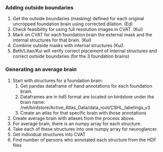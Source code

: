 ### Adding outside boundaries
1. Get the outside boundaries (masking) defined for each original uncropped foundation brain
using corrected dilation. (Ed)
1. Check feasibility for using full resolution images in CVAT. (Kui)
1. Mark on CVAT for each foundation brain the external mask and the internal structures for that brain. (Kui)
1. Combine outside masks with internal structures (Kui).
1. Beth/Litao/Kui will verify correct placement of internal structures and correct outside boundaries (for the 3 foundation brains)
### Generating an average brain
1. Start with structures for a foundation brain:
    1. Get pandas dataframe of hand annotations for each foundation brain.
    1. Dataframes are in hd5 format are located on birdstore under the brain name:
    /net/birdstore/Active_Atlas_Data/data_root/CSHL_labelings_v3
    1. Create an atlas for that specific brain with those annotations
1. Create average brain with atlases from the process above.
1. For average brain, there is an numpy array for each structure.
1. Take each of these structures into one numpy array for neuroglancer.
1. Get individual structures into CVAT
1. Find number of persons who annotated each structure from the HDF files

